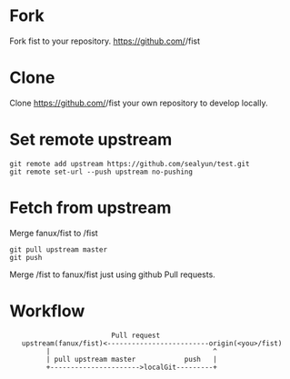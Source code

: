 # Fork
Fork fist to your repository. https://github.com/<your-username>/fist
# Clone
Clone https://github.com/<your-username>/fist your own repository to develop locally.
# Set remote upstream
```
git remote add upstream https://github.com/sealyun/test.git
git remote set-url --push upstream no-pushing
```
# Fetch from upstream
Merge fanux/fist to <your-username>/fist
```
git pull upstream master
git push
```

Merge <your-username>/fist to fanux/fist just using github Pull requests.

# Workflow
```
                         Pull request
   upstream(fanux/fist)<-------------------------origin(<you>/fist)
         |                                        ^
         | pull upstream master            push   |
         +---------------------->localGit---------+
```
